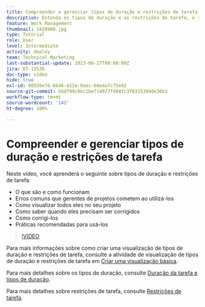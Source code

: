```yaml
---
title: Compreender e gerenciar tipos de duração e restrições de tarefa
description: Entenda os tipos de duração e as restrições de tarefa, e saiba como configurá-los corretamente nos seus projetos.
feature: Work Management
thumbnail: 3420986.jpg
type: Tutorial
role: User
level: Intermediate
activity: deploy
team: Technical Marketing
last-substantial-update: 2023-06-27T00:00:00Z
jira: KT-13530
doc-type: video
hide: true
exl-id: 00556e76-6646-412e-9aac-68eda7c75e02
source-git-commit: bbdf99c6bc1be714077fd94fc3f8325394de36b3
workflow-type: tm+mt
source-wordcount: '142'
ht-degree: 100%

---
```


# Compreender e gerenciar tipos de duração e restrições de tarefa

Neste vídeo, você aprenderá o seguinte sobre tipos de duração e restrições de tarefa:

* O que são e como funcionam
* Erros comuns que gerentes de projetos cometem ao utilizá-los
* Como visualizar todos eles no seu projeto
* Como saber quando eles precisam ser corrigidos
* Como corrigi-los
* Práticas recomendadas para usá-los


>[!VIDEO](https://video.tv.adobe.com/v/3420986/?quality=12&learn=on&enablevpops=1)


Para mais informações sobre como criar uma visualização de tipos de duração e restrições de tarefa, consulte a atividade de visualização de tipos de duração e restrições de tarefa em [Criar uma visualização básica](https://experienceleague.adobe.com/docs/workfront-learn/tutorials-workfront/reporting/basic-reporting/create-a-basic-view.html?lang=pt-BR).

Para mais detalhes sobre os tipos de duração, consulte [Duração da tarefa e tipos de duração](https://experienceleague.adobe.com/docs/workfront/using/manage-work/tasks/task-duration-and-duration-types/task-duration-duration-type.html?lang=pt-BR).

Para mais detalhes sobre restrições de tarefa, consulte [Restrições de tarefa](https://experienceleague.adobe.com/docs/workfront/using/manage-work/tasks/task-constraints/task-constraints.html?lang=pt-BR).

